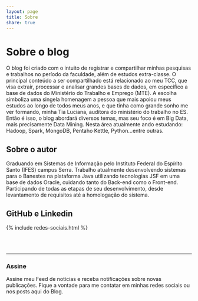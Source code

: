 ```yaml
---
layout: page
title: Sobre
share: true
---
```


# Sobre o blog 

O blog foi criado com o intuito de registrar e compartilhar minhas pesquisas e trabalhos no período da faculdade, além de estudos extra-classe. O principal conteúdo a ser compartilhado está relacionado ao meu TCC, que visa extrair, processar e analisar grandes bases de dados, em específico a base de dados do Ministério do Trabalho e Emprego (MTE). A escolha simboliza uma singela homenagem a pessoa que mais apoiou meus estudos ao longo de todos meus anos, e que tinha como grande sonho me ver formando, minha Tia Luciana, auditora do ministério do trabalho no ES. 
Então é isso, o blog abordará diversos temas, mas seu foco é em Big Data, mais precisamente Data Mining. Nesta área atualmente ando estudando: Hadoop, Spark, MongoDB, Pentaho Kettle, Python...entre outras.

## Sobre o autor

Graduando em Sistemas de Informação pelo Instituto Federal do Espírito Santo (IFES) campus Serra. Trabalho atualmente desenvolvendo sistemas para o Banestes na plataforma Java utilizando tecnologias JSF em uma base de dados Oracle, cuidando tanto do Back-end como o Front-end. Participando de todas as etapas de seu desenvolvimento, desde levantamento de requisitos até a homologação do sistema.




## GitHub e Linkedin
{% include redes-sociais.html %}


<br/><br>

---

### Assine

Assine meu Feed de notícias e receba notificações sobre novas publicações. 
Fique a vontade para me contatar em minhas redes sociais ou nos posts aqui do Blog.

